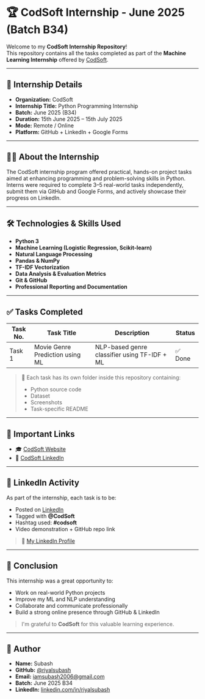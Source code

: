 # 🏆 CodSoft Internship - June 2025 (Batch B34)

Welcome to my **CodSoft Internship Repository**!  
This repository contains all the tasks completed as part of the **Machine Learning Internship** offered by [CodSoft](https://www.codsoft.in/).

---

## 📌 Internship Details

- **Organization:** CodSoft
- **Internship Title:** Python Programming Internship
- **Batch:** June 2025 (B34)
- **Duration:** 15th June 2025 – 15th July 2025
- **Mode:** Remote / Online
- **Platform:** GitHub + LinkedIn + Google Forms

---

## 🧑‍💻 About the Internship

The CodSoft internship program offered practical, hands-on project tasks aimed at enhancing programming and problem-solving skills in Python. Interns were required to complete 3–5 real-world tasks independently, submit them via GitHub and Google Forms, and actively showcase their progress on LinkedIn.

---

## 🛠️ Technologies & Skills Used

- **Python 3**
- **Machine Learning (Logistic Regression, Scikit-learn)**
- **Natural Language Processing**
- **Pandas & NumPy**
- **TF-IDF Vectorization**
- **Data Analysis & Evaluation Metrics**
- **Git & GitHub**
- **Professional Reporting and Documentation**

---

## ✅ Tasks Completed

| Task No. | Task Title                        | Description                                     | Status |
|----------|-----------------------------------|-------------------------------------------------|--------|
| Task 1   | Movie Genre Prediction using ML   | NLP-based genre classifier using TF-IDF + ML    | ✅ Done |

> 📁 Each task has its own folder inside this repository containing:
> - Python source code
> - Dataset
> - Screenshots
> - Task-specific README

---

## 🔗 Important Links

- 🎓 [CodSoft Website](https://www.codsoft.in/)
- 🔗 [CodSoft LinkedIn](https://www.linkedin.com/company/codsoft/)

---

## 📸 LinkedIn Activity

As part of the internship, each task is to be:
- Posted on [LinkedIn](https://www.linkedin.com/)
- Tagged with **@CodSoft**
- Hashtag used: **#codsoft**
- Video demonstration + GitHub repo link

> 🔗 [My LinkedIn Profile](https://linkedin.com/in/riyalsubash)

---

## 🏁 Conclusion

This internship was a great opportunity to:
- Work on real-world Python projects
- Improve my ML and NLP understanding
- Collaborate and communicate professionally
- Build a strong online presence through GitHub & LinkedIn

> I'm grateful to **CodSoft** for this valuable learning experience.

---

## 👤 Author

- **Name:** Subash  
- **GitHub:** [@riyalsubash](https://github.com/riyalsubash)  
- **Email:** iamsubash2006@gmail.com
- **Batch:** June 2025 B34  
- **LinkedIn:** [linkedin.com/in/riyalsubash](https://linkedin.com/in/riyalsubash)

